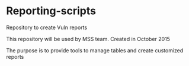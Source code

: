 # Reporting-scripts

Repository to create Vuln reports

This repository will be used by MSS team. Created in October 2015

The purpose is to provide tools to manage tables and create customized reports

